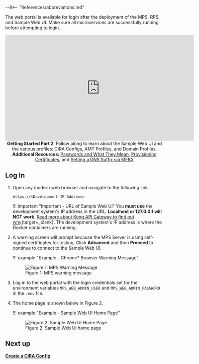 --8<-- "References/abbreviations.md"

The web portal is available for login after the deployment of the MPS, RPS, and Sample Web UI. Make sure all microservices are successfully running before attempting to login.


<div style="text-align:center;">
  <iframe width="600" height="337" src="https://www.youtube.com/embed/RYzrHHpMIas" title="YouTube video player" frameborder="0" allow="accelerometer; autoplay; clipboard-write; encrypted-media; gyroscope; picture-in-picture" allowfullscreen></iframe>
  <figcaption><b>Getting Started Part 2</b>: Follow along to learn about the Sample Web UI and the various profiles: CIRA Configs, AMT Profiles, and Domain Profiles. <b>Additional Resources: </b><a href="../../Reference/architectureOverview#passwords">Passwords and What They Mean</a>, <a href="../../Reference/Certificates/remoteProvisioning">Provisioning Certificates</a>, and <a href="../../Reference/MEBX/dnsSuffix">Setting a DNS Suffix via MEBX</a></figcaption>
</div>

## Log In

1. Open any modern web browser and navigate to the following link.

    ```
    https://<Development-IP-Address>
    ```

    !!! important "Important - URL of Sample Web UI"
        You **must use** the development system's IP address in the URL. **Localhost or 127.0.0.1 will NOT work**. [Read more about Kong API Gateway to find out why](https://konghq.com/kong/){target=_blank}. The development system's IP address is where the Docker containers are running.


2.  A warning screen will prompt because the MPS Server is using self-signed certificates for testing. Click **Advanced** and then **Proceed** to continue to connect to the Sample Web UI.

    !!! example "Example - Chrome* Browser Warning Message"
        <figure class="figure-image">
        <img src="..\..\..\assets\images\screenshots\selfSignedConnect.png" alt="Figure 1: MPS Warning Message">
        <figcaption>Figure 1: MPS warning message</figcaption>
        </figure>


3. Log in to the web portal with the login credentials set for the environment variables `MPS_WEB_ADMIN_USER` and `MPS_WEB_ADMIN_PASSWORD` in the `.env` file.


4. The home page is shown below in Figure 2.

    !!! example "Example - Sample Web UI Home Page"
        <figure class="figure-image">
        <img src="..\..\..\assets\images\screenshots\WebUI_Home.png" alt="Figure 2: Sample Web UI Home Page">
        <figcaption>Figure 2: Sample Web UI home page</figcaption>
        </figure>
    

## Next up
**[Create a CIRA Config](createCIRAConfig.md)**
